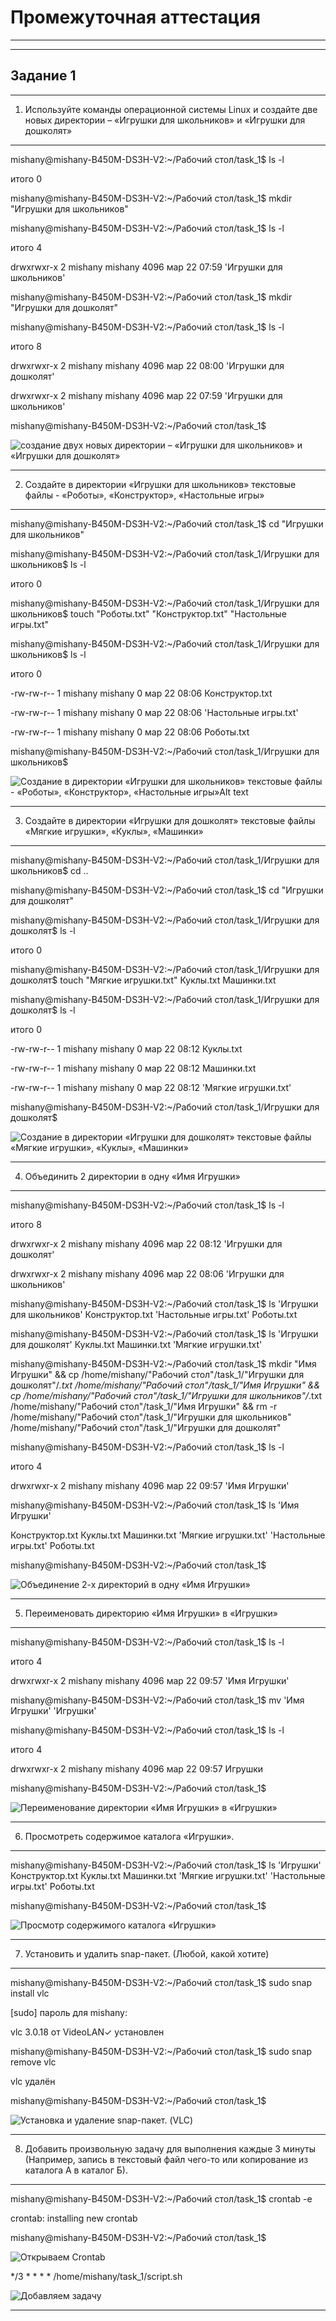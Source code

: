 # Промежуточная аттестация
___
___ 

## Задание 1

***

1)   Используйте команды операционной системы Linux и создайте две новых директории – «Игрушки для школьников» и «Игрушки для дошколят»

***
mishany@mishany-B450M-DS3H-V2:~/Рабочий стол/task_1$ ls -l

итого 0

mishany@mishany-B450M-DS3H-V2:~/Рабочий стол/task_1$ mkdir "Игрушки для школьников"

mishany@mishany-B450M-DS3H-V2:~/Рабочий стол/task_1$ ls -l

итого 4

drwxrwxr-x 2 mishany mishany 4096 мар 22 07:59 'Игрушки для школьников'

mishany@mishany-B450M-DS3H-V2:~/Рабочий стол/task_1$ mkdir "Игрушки для дошколят"

mishany@mishany-B450M-DS3H-V2:~/Рабочий стол/task_1$ ls -l

итого 8

drwxrwxr-x 2 mishany mishany 4096 мар 22 08:00 'Игрушки для дошколят'

drwxrwxr-x 2 mishany mishany 4096 мар 22 07:59 'Игрушки для школьников'

mishany@mishany-B450M-DS3H-V2:~/Рабочий стол/task_1$

![создание двух новых директории – «Игрушки для школьников» и «Игрушки для дошколят»](image/1.png)

***

2)   Создайте в директории «Игрушки для школьников» текстовые файлы - «Роботы», «Конструктор», «Настольные игры»
***
mishany@mishany-B450M-DS3H-V2:~/Рабочий стол/task_1$ cd "Игрушки для школьников"

mishany@mishany-B450M-DS3H-V2:~/Рабочий стол/task_1/Игрушки для школьников$ ls -l

итого 0

mishany@mishany-B450M-DS3H-V2:~/Рабочий стол/task_1/Игрушки для школьников$ touch "Роботы.txt" "Конструктор.txt" "Настольные игры.txt"

mishany@mishany-B450M-DS3H-V2:~/Рабочий стол/task_1/Игрушки для школьников$ ls -l

итого 0

-rw-rw-r-- 1 mishany mishany 0 мар 22 08:06  Конструктор.txt

-rw-rw-r-- 1 mishany mishany 0 мар 22 08:06 'Настольные игры.txt'

-rw-rw-r-- 1 mishany mishany 0 мар 22 08:06  Роботы.txt

mishany@mishany-B450M-DS3H-V2:~/Рабочий стол/task_1/Игрушки для школьников$ 

![Создание в директории «Игрушки для школьников» текстовые файлы - «Роботы», «Конструктор», «Настольные игры»Alt text](image/2.png)

***

3)    Создайте в директории «Игрушки для дошколят» текстовые файлы «Мягкие игрушки», «Куклы», «Машинки»

***
mishany@mishany-B450M-DS3H-V2:~/Рабочий стол/task_1/Игрушки для школьников$ cd ..

mishany@mishany-B450M-DS3H-V2:~/Рабочий стол/task_1$ cd "Игрушки для дошколят"

mishany@mishany-B450M-DS3H-V2:~/Рабочий стол/task_1/Игрушки для дошколят$ ls -l

итого 0

mishany@mishany-B450M-DS3H-V2:~/Рабочий стол/task_1/Игрушки для дошколят$ touch "Мягкие игрушки.txt" Куклы.txt Машинки.txt

mishany@mishany-B450M-DS3H-V2:~/Рабочий стол/task_1/Игрушки для дошколят$ ls -l

итого 0

-rw-rw-r-- 1 mishany mishany 0 мар 22 08:12  Куклы.txt

-rw-rw-r-- 1 mishany mishany 0 мар 22 08:12  Машинки.txt

-rw-rw-r-- 1 mishany mishany 0 мар 22 08:12 'Мягкие игрушки.txt'

mishany@mishany-B450M-DS3H-V2:~/Рабочий стол/task_1/Игрушки для дошколят$ 

![Создание в директории «Игрушки для дошколят» текстовые файлы «Мягкие игрушки», «Куклы», «Машинки»](image/3.png)

***

4)   Объединить 2 директории в одну «Имя Игрушки»

***

mishany@mishany-B450M-DS3H-V2:~/Рабочий стол/task_1$ ls -l

итого 8

drwxrwxr-x 2 mishany mishany 4096 мар 22 08:12 'Игрушки для дошколят'

drwxrwxr-x 2 mishany mishany 4096 мар 22 08:06 'Игрушки для школьников'

mishany@mishany-B450M-DS3H-V2:~/Рабочий стол/task_1$ ls 
'Игрушки для школьников' Конструктор.txt  'Настольные игры.txt'   Роботы.txt

mishany@mishany-B450M-DS3H-V2:~/Рабочий стол/task_1$ ls 
'Игрушки для дошколят' Куклы.txt   Машинки.txt  'Мягкие игрушки.txt'

mishany@mishany-B450M-DS3H-V2:~/Рабочий стол/task_1$ mkdir "Имя Игрушки" && cp /home/mishany/"Рабочий стол"/task_1/"Игрушки для дошколят"/*.txt /home/mishany/"Рабочий стол"/task_1/"Имя Игрушки" && cp /home/mishany/"Рабочий стол"/task_1/"Игрушки для школьников"/*.txt /home/mishany/"Рабочий стол"/task_1/"Имя Игрушки" && rm -r /home/mishany/"Рабочий стол"/task_1/"Игрушки для школьников" /home/mishany/"Рабочий стол"/task_1/"Игрушки для дошколят"

mishany@mishany-B450M-DS3H-V2:~/Рабочий стол/task_1$ ls -l

итого 4

drwxrwxr-x 2 mishany mishany 4096 мар 22 09:57 'Имя Игрушки'

mishany@mishany-B450M-DS3H-V2:~/Рабочий стол/task_1$ ls 'Имя Игрушки' 

Конструктор.txt   Куклы.txt   Машинки.txt  'Мягкие игрушки.txt'  'Настольные игры.txt'   Роботы.txt

mishany@mishany-B450M-DS3H-V2:~/Рабочий стол/task_1$ 

![Объединение 2-х директорий в одну «Имя Игрушки»](image/4.png)

***

5)   Переименовать директорию «Имя Игрушки» в «Игрушки»
***

mishany@mishany-B450M-DS3H-V2:~/Рабочий стол/task_1$ ls -l

итого 4

drwxrwxr-x 2 mishany mishany 4096 мар 22 09:57 'Имя Игрушки'

mishany@mishany-B450M-DS3H-V2:~/Рабочий стол/task_1$ mv 'Имя Игрушки' 'Игрушки'

mishany@mishany-B450M-DS3H-V2:~/Рабочий стол/task_1$ ls -l

итого 4

drwxrwxr-x 2 mishany mishany 4096 мар 22 09:57 Игрушки

mishany@mishany-B450M-DS3H-V2:~/Рабочий стол/task_1$ 

![Переименование директории «Имя Игрушки» в «Игрушки»](image/5.png)
***

6)   Просмотреть содержимое каталога «Игрушки».
***

mishany@mishany-B450M-DS3H-V2:~/Рабочий стол/task_1$ ls 'Игрушки'
 Конструктор.txt   Куклы.txt   Машинки.txt  'Мягкие игрушки.txt'  'Настольные игры.txt'   Роботы.txt

mishany@mishany-B450M-DS3H-V2:~/Рабочий стол/task_1$ 

![Просмотр содержимого каталога «Игрушки»](image/6.png)
***

7)   Установить и удалить snap-пакет. (Любой, какой хотите)
***
mishany@mishany-B450M-DS3H-V2:~/Рабочий стол/task_1$ sudo snap install vlc

[sudo] пароль для mishany: 

vlc 3.0.18 от VideoLAN✓ установлен

mishany@mishany-B450M-DS3H-V2:~/Рабочий стол/task_1$ sudo snap remove vlc

vlc удалён

mishany@mishany-B450M-DS3H-V2:~/Рабочий стол/task_1$ 

![Установка и удаление snap-пакет. (VLC)](image/7.png)

***

8)   Добавить произвольную задачу для выполнения каждые 3 минуты (Например, запись в текстовый файл чего-то или копирование из каталога А в каталог Б).
***

mishany@mishany-B450M-DS3H-V2:~/Рабочий стол/task_1$ crontab -e

crontab: installing new crontab

mishany@mishany-B450M-DS3H-V2:~/Рабочий стол/task_1$ 

![Открываем Crontab](image/8.png)

*/3 * * * * /home/mishany/task_1/script.sh

![Добавляем задачу](image/9.png)



***